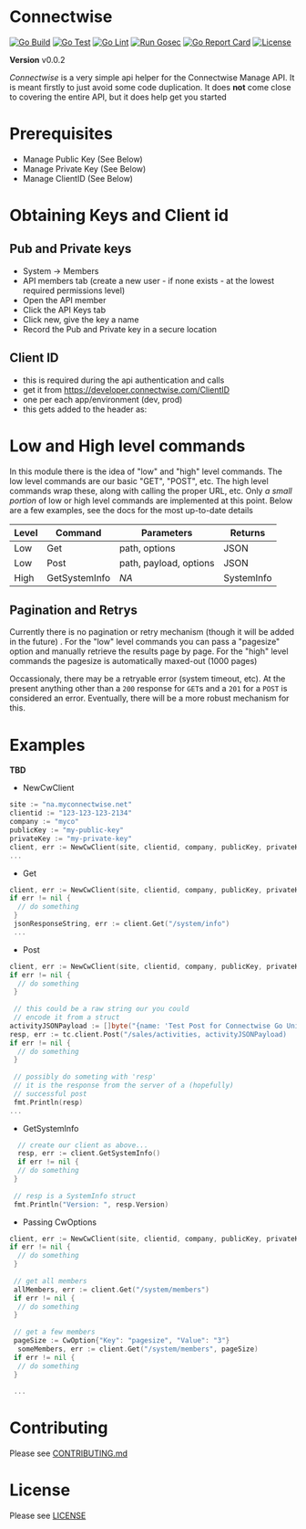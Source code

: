 # Connectwise
[![Go Build](https://github.com/zpeters/connectwise-go/workflows/Go%20Build/badge.svg)](https://github.com/zpeters/connectwise-go/actions?query=workflow%3A%22Go+Build%22)
[![Go Test](https://github.com/zpeters/connectwise-go/workflows/Go%20Test/badge.svg)](https://github.com/zpeters/connectwise-go/actions?query=workflow%3A%22Go+Test%22)
[![Go Lint](https://github.com/zpeters/connectwise-go/workflows/Go%20Lint/badge.svg)](https://github.com/zpeters/connectwise-go/actions?query=workflow%3A%22Go+Lint%22)
[![Run Gosec](https://github.com/zpeters/connectwise-go/workflows/Run%20Gosec/badge.svg)](https://github.com/zpeters/connectwise-go/actions?query=workflow%3A%22Run+Gosec%22)
[![Go Report Card](https://goreportcard.com/badge/github.com/zpeters/connectwise-go)](https://goreportcard.com/report/github.com/zpeters/connectwise-go)
[![License](https://img.shields.io/github/license/zpeters/connectwise-go)](https://img.shields.io/github/license/zpeters/connectwise-go)

**Version** v0.0.2

*Connectwise* is a very simple api helper for the Connectwise Manage API.  It is meant firstly to just avoid some code duplication. It does **not** come close to covering the entire API, but it does help get you started

# Prerequisites
- Manage Public Key (See Below)
- Manage Private Key (See Below)
- Manage ClientID (See Below)

# Obtaining Keys and Client id 
## Pub and Private keys
- System -> Members
- API members tab (create a new user - if none exists - at the lowest required permissions level)
- Open the API member
- Click the API Keys tab
- Click new, give the key a name
- Record the Pub and Private key in a secure location
## Client ID
- this is required during the api authentication and calls
- get it from https://developer.connectwise.com/ClientID
- one per each app/environment (dev, prod)
- this gets added to the header as:

# Low and High level commands
In this module there is the idea of "low" and "high" level commands.  The low level commands are our basic "GET", "POST", etc.  The high level commands wrap these, along with calling the proper URL, etc. Only *a small portion* of low or high level commands are implemented at this point. Below are a few examples, see the docs for the most up-to-date details


| Level | Command | Parameters | Returns |
|-------|---------|---------------|------|
| Low   | Get     | path, options | JSON | 
| Low   | Post     | path, payload, options | JSON | 
| High  | GetSystemInfo | _NA_ | SystemInfo |

## Pagination and Retrys
Currently there is no pagination or retry mechanism (though it will be added in the future) . For the "low" level commands you can pass a "pagesize" option and manually retrieve the results page by page.  For the "high" level commands the pagesize is automatically maxed-out (1000 pages)

Occassionaly, there may be a retryable error (system timeout, etc).  At the present anything other than a `200` response for `GET`s and a `201` for a `POST` is considered an error.  Eventually, there will be a more robust mechanism for this.
  
# Examples
**TBD**
- NewCwClient
``` go
site := "na.myconnectwise.net"
clientid := "123-123-123-2134"
company := "myco"
publicKey := "my-public-key" 
privateKey := "my-private-key" 
client, err := NewCwClient(site, clientid, company, publicKey, privateKey)
...
```
- Get
``` go
client, err := NewCwClient(site, clientid, company, publicKey, privateKey)
if err != nil {
  // do something
 }
 jsonResponseString, err := client.Get("/system/info")
 ...
```
- Post
``` go
client, err := NewCwClient(site, clientid, company, publicKey, privateKey)
if err != nil {
  // do something
 }
 
 // this could be a raw string our you could
 // encode it from a struct
activityJSONPayload := []byte("{name: 'Test Post for Connectwise Go Unit Test', assignTo: { identifier: 'aMember'}}") 
resp, err := tc.client.Post("/sales/activities, activityJSONPayload)
if err != nil {
  // do something
 }
 
 // possibly do someting with 'resp'
 // it is the response from the server of a (hopefully)
 // successful post
 fmt.Println(resp)
...
```
- GetSystemInfo
``` go
  // create our client as above...
  resp, err := client.GetSystemInfo()
  if err != nil {
  // do something
 }
 
 // resp is a SystemInfo struct
 fmt.Println("Version: ", resp.Version)
```
- Passing CwOptions
```go
client, err := NewCwClient(site, clientid, company, publicKey, privateKey)
if err != nil {
  // do something
 }
 
 // get all members
 allMembers, err := client.Get("/system/members")
 if err != nil {
  // do something
 }
 
 // get a few members
 pageSize := CwOption{"Key": "pagesize", "Value": "3"}
  someMembers, err := client.Get("/system/members", pageSize)
 if err != nil {
  // do something
 }
 
 ...
```

# Contributing
Please see [CONTRIBUTING.md](CONTRIBUTING.md)

# License
Please see [LICENSE](LICENSE)
